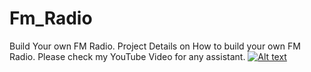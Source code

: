 # Fm_Radio
Build Your own FM Radio. 
Project Details on How to build your own FM Radio. 
Please check my YouTube Video for any assistant.
[![Alt text](https://img.youtube.com/vi/0TON3g7oImI/0.jpg)](https://www.youtube.com/watch?v=0TON3g7oImI)
